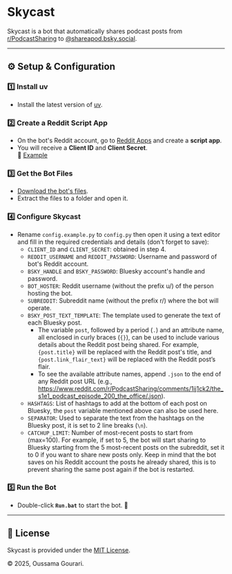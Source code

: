 # Skycast

Skycast is a bot that automatically shares podcast posts from [r/PodcastSharing](https://www.reddit.com/r/PodcastSharing) to [@shareapod.bsky.social](https://bsky.app/profile/shareapod.bsky.social).

---

## ⚙️ Setup & Configuration

### 1️⃣ Install uv
- Install the latest version of [uv](https://docs.astral.sh/uv/getting-started/installation/).

### 2️⃣ Create a Reddit Script App
- On the bot's Reddit account, go to [Reddit Apps](https://www.reddit.com/prefs/apps) and create a **script app**.
- You will receive a **Client ID** and **Client Secret**.  
  📌 [Example](https://imgur.com/QNzBmkN)

### 3️⃣ Get the Bot Files
- [Download the bot's files](https://github.com/oussama-gourari/Skycast/archive/refs/heads/main.zip).
- Extract the files to a folder and open it.

### 4️⃣ Configure Skycast
- Rename `config.example.py` to `config.py` then open it using a text editor and fill in the required credentials and details (don't forget to save):
   - `CLIENT_ID` and `CLIENT_SECRET`: obtained in step 4.
   - `REDDIT_USERNAME` and `REDDIT_PASSWORD`: Username and password of bot's Reddit account.
   - `BSKY_HANDLE` and `BSKY_PASSWORD`: Bluesky account's handle and password.
   - `BOT_HOSTER`: Reddit username (without the prefix u/) of the person hosting the bot.
   - `SUBREDDIT`: Subreddit name (without the prefix r/) where the bot will operate.
   - `BSKY_POST_TEXT_TEMPLATE`: The template used to generate the text of each Bluesky post.
      - The variable `post`, followed by a period (`.`) and an attribute name, all enclosed in curly braces (`{}`), can be used to include various details about the Reddit post being shared. For example, `{post.title}` will be replaced with the Reddit post's title, and `{post.link_flair_text}` will be replaced with the Reddit post’s flair.
      - To see the available attribute names, append `.json` to the end of any Reddit post URL (e.g., https://www.reddit.com/r/PodcastSharing/comments/1ij1ck2/the_s1e1_podcast_episode_200_the_office/.json).
   - `HASHTAGS`: List of hashtags to add at the bottom of each post on Bluesky, the `post` variable mentioned above can also be used here.
   - `SEPARATOR`: Used to separate the text from the hashtags on the Bluesky post, it is set to 2 line breaks (`\n`).
   - `CATCHUP_LIMIT`: Number of most-recent posts to start from (max=100). For example, if set to 5, the bot will start sharing to Bluesky starting from the 5 most-recent posts on the subreddit, set it to 0 if you want to share new posts only. Keep in mind that the bot saves on his Reddit account the posts he already shared, this is to prevent sharing the same post again if the bot is restarted.

### 5️⃣ Run the Bot
- Double-click **`Run.bat`** to start the bot. 🎉

---

## 📜 License
Skycast is provided under the [MIT License](https://github.com/oussama-gourari/Skycast/blob/main/LICENSE).

&copy; 2025, Oussama Gourari.
